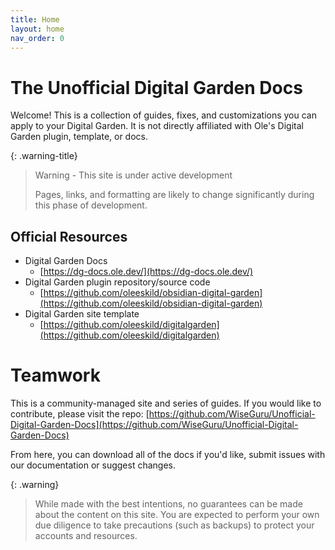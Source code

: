 ```yaml
---
title: Home
layout: home
nav_order: 0
---
```


# The Unofficial Digital Garden Docs
Welcome! This is a collection of guides, fixes, and customizations you can apply to your Digital Garden. It is not directly affiliated with Ole's Digital Garden plugin, template, or docs.

{: .warning-title}
> Warning - This site is under active development
>
> Pages, links, and formatting are likely to change significantly during this phase of development.

## Official Resources
- Digital Garden Docs
	- [https://dg-docs.ole.dev/](https://dg-docs.ole.dev/)
- Digital Garden plugin repository/source code
	- [https://github.com/oleeskild/obsidian-digital-garden](https://github.com/oleeskild/obsidian-digital-garden)
- Digital Garden site template
	- [https://github.com/oleeskild/digitalgarden](https://github.com/oleeskild/digitalgarden)

# Teamwork
This is a community-managed site and series of guides. If you would like to contribute, please visit the repo: [https://github.com/WiseGuru/Unofficial-Digital-Garden-Docs](https://github.com/WiseGuru/Unofficial-Digital-Garden-Docs)

From here, you can download all of the docs if you'd like, submit issues with our documentation or suggest changes.


{: .warning}
> While made with the best intentions, no guarantees can be made about the content on this site. You are expected to perform your own due diligence to take precautions (such as backups) to protect your accounts and resources.